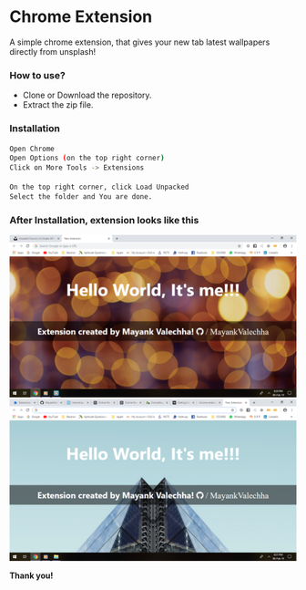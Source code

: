 # Chrome Extension

A simple chrome extension, that gives your new tab latest wallpapers directly from unsplash!

### How to use?

  - Clone or Download the repository.
  - Extract the zip file.

### Installation

```sh
Open Chrome
Open Options (on the top right corner)
Click on More Tools -> Extensions

On the top right corner, click Load Unpacked
Select the folder and You are done.
```

### After Installation, extension looks like this
![Image 1](https://github.com/MayankValechha/chrome_extension/blob/master/extension_img/img1.png)
![Image 2](https://github.com/MayankValechha/chrome_extension/blob/master/extension_img/img2.png)

**Thank you!**